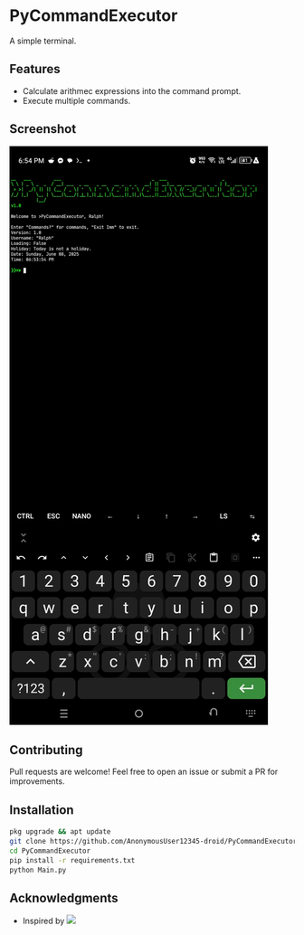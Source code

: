 # PyCommandExecutor

A simple terminal.

## Features

- Calculate arithmec expressions into the command prompt.
- Execute multiple commands.

## Screenshot

![](Screenshot_20250608-185417.jpg)

## Contributing

Pull requests are welcome! Feel free to open an issue or submit a PR for improvements.

## Installation

```bash
pkg upgrade && apt update
git clone https://github.com/AnonymousUser12345-droid/PyCommandExecutor
cd PyCommandExecutor
pip install -r requirements.txt
python Main.py
```

## Acknowledgments

- Inspired by ![](https://github.com/termux)